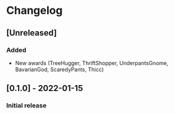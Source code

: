 # Changelog

## [Unreleased]
### Added
 - New awards (TreeHugger, ThriftShopper, UnderpantsGnome, BavarianGod, ScaredyPants, Thicc)


## [0.1.0] - 2022-01-15
### Initial release